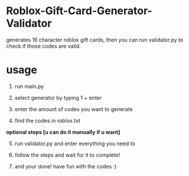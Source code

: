 # Roblox-Gift-Card-Generator-Validator
generates 16 character roblox gift cards, then you can run validator.py to check if those codes are valid.


# usage
1. run main.py

2. select generator by typing 1 + enter

3. enter the amount of codes you want to generate

4. find the codes in roblox.txt

**optional steps [u can do it manually if u want]**

5. run validator.py and enter everything you need to

6. follow the steps and wait for it to complete!

7. and your done! have fun with the codes :)
